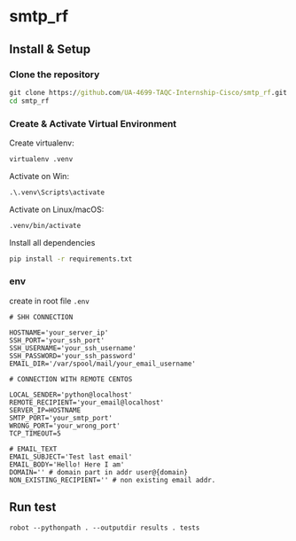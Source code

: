 # smtp_rf

## Install & Setup

### Clone the repository

```cmd
git clone https://github.com/UA-4699-TAQC-Internship-Cisco/smtp_rf.git
cd smtp_rf
```

### Create & Activate Virtual Environment

Create virtualenv:
```cmd
virtualenv .venv
```
Activate on Win:
```cmd
.\.venv\Scripts\activate
```
Activate on Linux/macOS:
```cmd
.venv/bin/activate
```

Install all dependencies
```cmd
pip install -r requirements.txt
```

### env

create in root file `.env`
```properties
# SHH CONNECTION

HOSTNAME='your_server_ip'
SSH_PORT='your_ssh_port'
SSH_USERNAME='your_ssh_username'
SSH_PASSWORD='your_ssh_password'
EMAIL_DIR='/var/spool/mail/your_email_username'

# CONNECTION WITH REMOTE CENTOS

LOCAL_SENDER='python@localhost'
REMOTE_RECIPIENT='your_email@localhost'
SERVER_IP=HOSTNAME
SMTP_PORT='your_smtp_port'
WRONG_PORT='your_wrong_port'
TCP_TIMEOUT=5

# EMAIL_TEXT
EMAIL_SUBJECT='Test last email'
EMAIL_BODY='Hello! Here I am'
DOMAIN='' # domain part in addr user@{domain}
NON_EXISTING_RECIPIENT='' # non existing email addr.

```

## Run test

```shell
robot --pythonpath . --outputdir results . tests
```